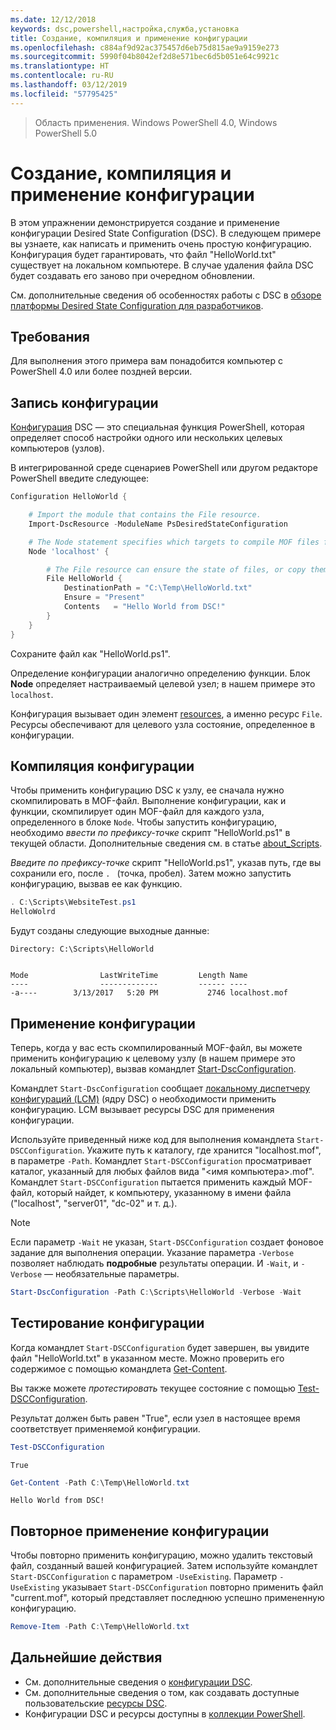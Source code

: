 ```yaml
---
ms.date: 12/12/2018
keywords: dsc,powershell,настройка,служба,установка
title: Создание, компиляция и применение конфигурации
ms.openlocfilehash: c884af9d92ac375457d6eb75d815ae9a9159e273
ms.sourcegitcommit: 5990f04b8042ef2d8e571bec6d5b051e64c9921c
ms.translationtype: HT
ms.contentlocale: ru-RU
ms.lasthandoff: 03/12/2019
ms.locfileid: "57795425"
---
```

> Область применения. Windows PowerShell 4.0, Windows PowerShell 5.0

# <a name="write-compile-and-apply-a-configuration"></a>Создание, компиляция и применение конфигурации

В этом упражнении демонстрируется создание и применение конфигурации Desired State Configuration (DSC).
В следующем примере вы узнаете, как написать и применить очень простую конфигурацию. Конфигурация будет гарантировать, что файл "HelloWorld.txt" существует на локальном компьютере. В случае удаления файла DSC будет создавать его заново при очередном обновлении.

См. дополнительные сведения об особенностях работы с DSC в [обзоре платформы Desired State Configuration для разработчиков](../overview/overview.md).

## <a name="requirements"></a>Требования

Для выполнения этого примера вам понадобится компьютер с PowerShell 4.0 или более поздней версии.

## <a name="write-the-configuration"></a>Запись конфигурации

[Конфигурация](configurations.md) DSC — это специальная функция PowerShell, которая определяет способ настройки одного или нескольких целевых компьютеров (узлов).

В интегрированной среде сценариев PowerShell или другом редакторе PowerShell введите следующее:

```powershell
Configuration HelloWorld {

    # Import the module that contains the File resource.
    Import-DscResource -ModuleName PsDesiredStateConfiguration

    # The Node statement specifies which targets to compile MOF files for, when this configuration is executed.
    Node 'localhost' {

        # The File resource can ensure the state of files, or copy them from a source to a destination with persistent updates.
        File HelloWorld {
            DestinationPath = "C:\Temp\HelloWorld.txt"
            Ensure = "Present"
            Contents   = "Hello World from DSC!"
        }
    }
}
```

Сохраните файл как "HelloWorld.ps1".

Определение конфигурации аналогично определению функции. Блок **Node** определяет настраиваемый целевой узел; в нашем примере это `localhost`.

Конфигурация вызывает один элемент [resources](../resources/resources.md), а именно ресурс `File`. Ресурсы обеспечивают для целевого узла состояние, определенное в конфигурации.

## <a name="compile-the-configuration"></a>Компиляция конфигурации

Чтобы применить конфигурацию DSC к узлу, ее сначала нужно скомпилировать в MOF-файл.
Выполнение конфигурации, как и функции, скомпилирует один MOF-файл для каждого узла, определенного в блоке `Node`.
Чтобы запустить конфигурацию, необходимо *ввести по префиксу-точке* скрипт "HelloWorld.ps1" в текущей области.
Дополнительные сведения см. в статье [about_Scripts](/powershell/module/microsoft.powershell.core/about/about_scripts?view=powershell-6#script-scope-and-dot-sourcing).

<!-- markdownlint-disable MD038 -->
*Введите по префиксу-точке* скрипт "HelloWorld.ps1", указав путь, где вы сохранили его, после `. ` (точка, пробел). Затем можно запустить конфигурацию, вызвав ее как функцию.
<!-- markdownlint-enable MD038 -->

```powershell
. C:\Scripts\WebsiteTest.ps1
HelloWolrd
```

Будут созданы следующие выходные данные:

```output
Directory: C:\Scripts\HelloWorld


Mode                LastWriteTime         Length Name
----                -------------         ------ ----
-a----        3/13/2017   5:20 PM           2746 localhost.mof
```

## <a name="apply-the-configuration"></a>Применение конфигурации

Теперь, когда у вас есть скомпилированный MOF-файл, вы можете применить конфигурацию к целевому узлу (в нашем примере это локальный компьютер), вызвав командлет [Start-DscConfiguration](/powershell/module/psdesiredstateconfiguration/start-dscconfiguration).

Командлет `Start-DscConfiguration` сообщает [локальному диспетчеру конфигураций (LCM)](../managing-nodes/metaConfig.md) (ядру DSC) о необходимости применить конфигурацию.
LCM вызывает ресурсы DSC для применения конфигурации.

Используйте приведенный ниже код для выполнения командлета `Start-DSCConfiguration`. Укажите путь к каталогу, где хранится "localhost.mof", в параметре `-Path`. Командлет `Start-DSCConfiguration` просматривает каталог, указанный для любых файлов вида "\<имя компьютера\>.mof". Командлет `Start-DSCConfiguration` пытается применить каждый MOF-файл, который найдет, к компьютеру, указанному в имени файла ("localhost", "server01", "dc-02" и т. д.).

> [!NOTE]
> Если параметр `-Wait` не указан, `Start-DSCConfiguration` создает фоновое задание для выполнения операции. Указание параметра `-Verbose` позволяет наблюдать **подробные** результаты операции. И `-Wait`, и `-Verbose` — необязательные параметры.

```powershell
Start-DscConfiguration -Path C:\Scripts\HelloWorld -Verbose -Wait
```

## <a name="test-the-configuration"></a>Тестирование конфигурации

Когда командлет `Start-DSCConfiguration` будет завершен, вы увидите файл "HelloWorld.txt" в указанном месте. Можно проверить его содержимое с помощью командлета [Get-Content](/powershell/module/microsoft.powershell.management/get-content).

Вы также можете *протестировать* текущее состояние с помощью [Test-DSCConfiguration](/powershell/module/psdesiredstateconfiguration/Test-DSCConfiguration).

Результат должен быть равен "True", если узел в настоящее время соответствует применяемой конфигурации.

```powershell
Test-DSCConfiguration
```

```output
True
```

```powershell
Get-Content -Path C:\Temp\HelloWorld.txt
```

```output
Hello World from DSC!
```

## <a name="re-applying-the-configuration"></a>Повторное применение конфигурации

Чтобы повторно применить конфигурацию, можно удалить текстовый файл, созданный вашей конфигурацией. Затем используйте командлет `Start-DSCConfiguration` с параметром `-UseExisting`. Параметр `-UseExisting` указывает `Start-DSCConfiguration` повторно применить файл "current.mof", который представляет последнюю успешно примененную конфигурацию.

```powershell
Remove-Item -Path C:\Temp\HelloWorld.txt
```

## <a name="next-steps"></a>Дальнейшие действия

- См. дополнительные сведения о [конфигурации DSC](configurations.md).
- См. дополнительные сведения о том, как создавать доступные пользовательские [ресурсы DSC](../resources/resources.md).
- Конфигурации DSC и ресурсы доступны в [коллекции PowerShell](https://www.powershellgallery.com/).
